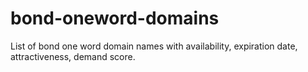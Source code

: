 # bond-oneword-domains
List of bond one word domain names with availability, expiration date, attractiveness, demand score.
